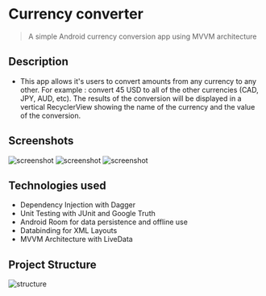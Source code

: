 # Currency converter

> A simple Android currency conversion app using MVVM architecture

## Description 

- This app allows it's users to convert amounts from any currency to any other. For example : convert 45 USD to all of the other currencies (CAD, JPY, AUD, etc). The results of the conversion will be displayed in a vertical RecyclerView showing the name of the currency and the value of the conversion.

## Screenshots

![screenshot](screenshots/1.png)
![screenshot](screenshots/2.png)
![screenshot](screenshots/3.png)

## Technologies used

- Dependency Injection with Dagger
- Unit Testing with JUnit and Google Truth
- Android Room for data persistence and offline use
- Databinding for XML Layouts
- MVVM Architecture with LiveData

## Project Structure
![structure](screenshots/project-structure.png)
